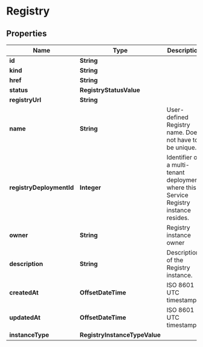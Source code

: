 

# Registry


## Properties

Name | Type | Description | Notes
------------ | ------------- | ------------- | -------------
**id** | **String** |  | 
**kind** | **String** |  |  [optional]
**href** | **String** |  |  [optional]
**status** | **RegistryStatusValue** |  | 
**registryUrl** | **String** |  |  [optional]
**name** | **String** | User-defined Registry name. Does not have to be unique. |  [optional]
**registryDeploymentId** | **Integer** | Identifier of a multi-tenant deployment, where this Service Registry instance resides. |  [optional]
**owner** | **String** | Registry instance owner |  [optional]
**description** | **String** | Description of the Registry instance. |  [optional]
**createdAt** | **OffsetDateTime** | ISO 8601 UTC timestamp. | 
**updatedAt** | **OffsetDateTime** | ISO 8601 UTC timestamp. | 
**instanceType** | **RegistryInstanceTypeValue** |  | 



